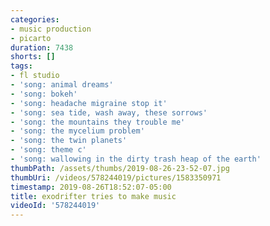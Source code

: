 ```yaml
---
categories:
- music production
- picarto
duration: 7438
shorts: []
tags:
- fl studio
- 'song: animal dreams'
- 'song: bokeh'
- 'song: headache migraine stop it'
- 'song: sea tide, wash away, these sorrows'
- 'song: the mountains they trouble me'
- 'song: the mycelium problem'
- 'song: the twin planets'
- 'song: theme c'
- 'song: wallowing in the dirty trash heap of the earth'
thumbPath: /assets/thumbs/2019-08-26-23-52-07.jpg
thumbUri: /videos/578244019/pictures/1583350971
timestamp: 2019-08-26T18:52:07-05:00
title: exodrifter tries to make music
videoId: '578244019'
---
```

